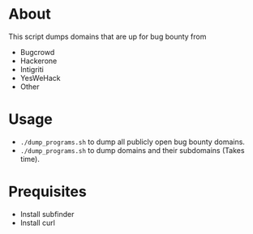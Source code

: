 # About

This script dumps domains that are up for bug bounty from
* Bugcrowd
* Hackerone
* Intigriti
* YesWeHack
* Other


# Usage
* `./dump_programs.sh` to dump all publicly open bug bounty domains.
* `./dump_programs.sh` to dump domains and their subdomains (Takes time).


# Prequisites
* Install subfinder
* Install curl
